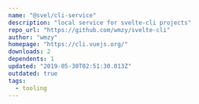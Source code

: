 ```yaml
---
name: "@svel/cli-service"
description: "local service for svelte-cli projects"
repo_url: "https://github.com/wmzy/svelte-cli"
author: "wmzy"
homepage: "https://cli.vuejs.org/"
downloads: 2
dependents: 1
updated: "2019-05-30T02:51:30.013Z"
outdated: true
tags: 
  - tooling
---
```

